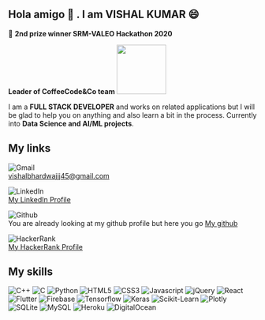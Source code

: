 

<!--
**vishalb52/vishalb52** is a ✨ _special_ ✨ repository because its `README.md` (this file) appears on your GitHub profile.

Here are some ideas to get you started:

- 🔭 I’m currently working on ...
- 🌱 I’m currently learning ...
- 👯 I’m looking to collaborate on ...
- 🤔 I’m looking for help with ...
- 💬 Ask me about ...
- 📫 How to reach me: ...
- 😄 Pronouns: ...
- ⚡ Fun fact: ...
-->
## Hola amigo 👋 . I am VISHAL KUMAR 😄
🥈 **2nd prize winner SRM-VALEO Hackathon 2020**

  **Leader of CoffeeCode&Co team**
  <img src = "https://drive.google.com/file/d/1JGMgdftfz1cdHtcvJAgFJurbR8SYOcDf/view?usp=sharing" width = "100" height = "100">

I am a **FULL STACK DEVELOPER** and works on related applications but I will be glad to help you on anything and also learn a bit in the process.
Currently into **Data Science and AI/ML projects**.
  
## My links
![Gmail](https://img.shields.io/badge/Gmail-D14836?style=for-the-badge&logo=gmail&logoColor=white)  
vishalbhardwajjj45@gmail.com  
  
![LinkedIn](	https://img.shields.io/badge/LinkedIn-0077B5?style=for-the-badge&logo=linkedin&logoColor=white)  
[My LinkedIn Profile](https://www.linkedin.com/in/vishal-kumar-b2974518b/)  
  
![Github](https://img.shields.io/badge/GitHub-100000?style=for-the-badge&logo=github&logoColor=white)  
You are already looking at my github profile but here you go [My github](https://github.com/vishalb52) 

![HackerRank](  https://img.shields.io/badge/-Hackerrank-2EC866?style=for-the-badge&logo=HackerRank&logoColor=white)<br>
[My HackerRank Profile](https://www.hackerrank.com/vk5291) 
  
## My skills  
![C++](https://img.shields.io/badge/C%2B%2B-00599C?style=for-the-badge&logo=c%2B%2B&logoColor=white) ![C](	https://img.shields.io/badge/C-00599C?style=for-the-badge&logo=c&logoColor=white) ![Python](https://img.shields.io/badge/Python-FFD43B?style=for-the-badge&logo=python&logoColor=darkgreen) ![HTML5](	https://img.shields.io/badge/HTML5-E34F26?style=for-the-badge&logo=html5&logoColor=white) ![CSS3](https://img.shields.io/badge/CSS3-1572B6?style=for-the-badge&logo=css3&logoColor=white) ![Javascript](	https://img.shields.io/badge/JavaScript-F7DF1E?style=for-the-badge&logo=javascript&logoColor=black) ![jQuery](https://img.shields.io/badge/jquery-%230769AD.svg?style=for-the-badge&logo=jquery&logoColor=white) ![React](https://img.shields.io/badge/react-%2320232a.svg?style=for-the-badge&logo=react&logoColor=%2361DAFB) ![Flutter](https://img.shields.io/badge/Flutter-%2302569B.svg?style=for-the-badge&logo=Flutter&logoColor=white) ![Firebase](https://img.shields.io/badge/firebase-%23039BE5.svg?style=for-the-badge&logo=firebase) ![Tensorflow](https://img.shields.io/badge/TensorFlow-FF6F00?style=for-the-badge&logo=TensorFlow&logoColor=white) ![Keras](https://img.shields.io/badge/Keras-D00000?style=for-the-badge&logo=Keras&logoColor=white) ![Scikit-Learn](	https://img.shields.io/badge/scikit_learn-F7931E?style=for-the-badge&logo=scikit-learn&logoColor=white) ![Plotly](https://img.shields.io/badge/Plotly-%233F4F75.svg?style=for-the-badge&logo=plotly&logoColor=white) ![SQLite](https://img.shields.io/badge/SQLite-07405E?style=for-the-badge&logo=sqlite&logoColor=white) ![MySQL](	https://img.shields.io/badge/MySQL-00000F?style=for-the-badge&logo=mysql&logoColor=white) ![Heroku](https://img.shields.io/badge/heroku-%23430098.svg?style=for-the-badge&logo=heroku&logoColor=white) ![DigitalOcean](https://img.shields.io/badge/DigitalOcean-%230167ff.svg?style=for-the-badge&logo=digitalOcean&logoColor=white) 
